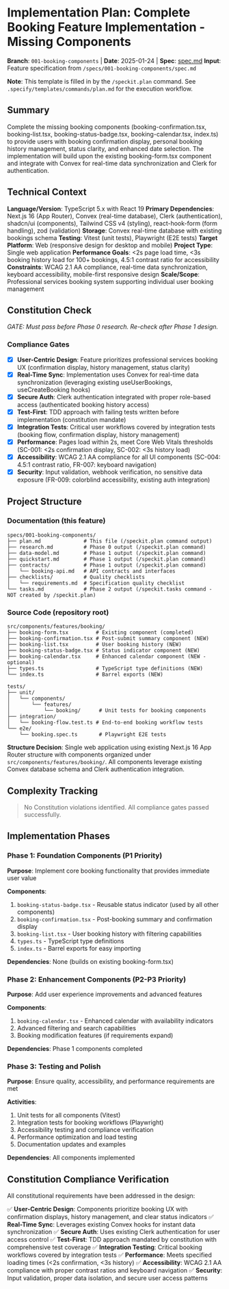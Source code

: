 # Implementation Plan: Complete Booking Feature Implementation - Missing Components

**Branch**: `001-booking-components` | **Date**: 2025-01-24 | **Spec**: [spec.md](spec.md)
**Input**: Feature specification from `/specs/001-booking-components/spec.md`

**Note**: This template is filled in by the `/speckit.plan` command. See `.specify/templates/commands/plan.md` for the execution workflow.

## Summary

Complete the missing booking components (booking-confirmation.tsx, booking-list.tsx, booking-status-badge.tsx, booking-calendar.tsx, index.ts) to provide users with booking confirmation display, personal booking history management, status clarity, and enhanced date selection. The implementation will build upon the existing booking-form.tsx component and integrate with Convex for real-time data synchronization and Clerk for authentication.

## Technical Context

**Language/Version**: TypeScript 5.x with React 19
**Primary Dependencies**: Next.js 16 (App Router), Convex (real-time database), Clerk (authentication), shadcn/ui (components), Tailwind CSS v4 (styling), react-hook-form (form handling), zod (validation)
**Storage**: Convex real-time database with existing bookings schema
**Testing**: Vitest (unit tests), Playwright (E2E tests)
**Target Platform**: Web (responsive design for desktop and mobile)
**Project Type**: Single web application
**Performance Goals**: <2s page load time, <3s booking history load for 100+ bookings, 4.5:1 contrast ratio for accessibility
**Constraints**: WCAG 2.1 AA compliance, real-time data synchronization, keyboard accessibility, mobile-first responsive design
**Scale/Scope**: Professional services booking system supporting individual user booking management

## Constitution Check

*GATE: Must pass before Phase 0 research. Re-check after Phase 1 design.*

### Compliance Gates

- [x] **User-Centric Design**: Feature prioritizes professional services booking UX (confirmation display, history management, status clarity)
- [x] **Real-Time Sync**: Implementation uses Convex for real-time data synchronization (leveraging existing useUserBookings, useCreateBooking hooks)
- [x] **Secure Auth**: Clerk authentication integrated with proper role-based access (authenticated booking history access)
- [x] **Test-First**: TDD approach with failing tests written before implementation (constitution mandate)
- [x] **Integration Tests**: Critical user workflows covered by integration tests (booking flow, confirmation display, history management)
- [x] **Performance**: Pages load within 2s, meet Core Web Vitals thresholds (SC-001: <2s confirmation display, SC-002: <3s history load)
- [x] **Accessibility**: WCAG 2.1 AA compliance for all UI components (SC-004: 4.5:1 contrast ratio, FR-007: keyboard navigation)
- [x] **Security**: Input validation, webhook verification, no sensitive data exposure (FR-009: colorblind accessibility, existing auth integration)

## Project Structure

### Documentation (this feature)

```text
specs/001-booking-components/
├── plan.md              # This file (/speckit.plan command output)
├── research.md          # Phase 0 output (/speckit.plan command)
├── data-model.md        # Phase 1 output (/speckit.plan command)
├── quickstart.md        # Phase 1 output (/speckit.plan command)
├── contracts/           # Phase 1 output (/speckit.plan command)
│   └── booking-api.md   # API contracts and interfaces
├── checklists/          # Quality checklists
│   └── requirements.md  # Specification quality checklist
└── tasks.md             # Phase 2 output (/speckit.tasks command - NOT created by /speckit.plan)
```

### Source Code (repository root)

```text
src/components/features/booking/
├── booking-form.tsx         # Existing component (completed)
├── booking-confirmation.tsx # Post-submit summary component (NEW)
├── booking-list.tsx         # User booking history (NEW)
├── booking-status-badge.tsx # Status indicator component (NEW)
├── booking-calendar.tsx     # Enhanced calendar component (NEW - optional)
├── types.ts                 # TypeScript type definitions (NEW)
└── index.ts                 # Barrel exports (NEW)

tests/
├── unit/
│   └── components/
│       └── features/
│           └── booking/      # Unit tests for booking components
├── integration/
│   └── booking-flow.test.ts # End-to-end booking workflow tests
└── e2e/
    └── booking.spec.ts       # Playwright E2E tests
```

**Structure Decision**: Single web application using existing Next.js 16 App Router structure with components organized under `src/components/features/booking/`. All components leverage existing Convex database schema and Clerk authentication integration.

## Complexity Tracking

> No Constitution violations identified. All compliance gates passed successfully.

## Implementation Phases

### Phase 1: Foundation Components (P1 Priority)

**Purpose**: Implement core booking functionality that provides immediate user value

**Components**:
1. `booking-status-badge.tsx` - Reusable status indicator (used by all other components)
2. `booking-confirmation.tsx` - Post-booking summary and confirmation display
3. `booking-list.tsx` - User booking history with filtering capabilities
4. `types.ts` - TypeScript type definitions
5. `index.ts` - Barrel exports for easy importing

**Dependencies**: None (builds on existing booking-form.tsx)

### Phase 2: Enhancement Components (P2-P3 Priority)

**Purpose**: Add user experience improvements and advanced features

**Components**:
1. `booking-calendar.tsx` - Enhanced calendar with availability indicators
2. Advanced filtering and search capabilities
3. Booking modification features (if requirements expand)

**Dependencies**: Phase 1 components completed

### Phase 3: Testing and Polish

**Purpose**: Ensure quality, accessibility, and performance requirements are met

**Activities**:
1. Unit tests for all components (Vitest)
2. Integration tests for booking workflows (Playwright)
3. Accessibility testing and compliance verification
4. Performance optimization and load testing
5. Documentation updates and examples

**Dependencies**: All components implemented

## Constitution Compliance Verification

All constitutional requirements have been addressed in the design:

✅ **User-Centric Design**: Components prioritize booking UX with confirmation displays, history management, and clear status indicators
✅ **Real-Time Sync**: Leverages existing Convex hooks for instant data synchronization
✅ **Secure Auth**: Uses existing Clerk authentication for user access control
✅ **Test-First**: TDD approach mandated by constitution with comprehensive test coverage
✅ **Integration Testing**: Critical booking workflows covered by integration tests
✅ **Performance**: Meets specified loading times (<2s confirmation, <3s history)
✅ **Accessibility**: WCAG 2.1 AA compliance with proper contrast ratios and keyboard navigation
✅ **Security**: Input validation, proper data isolation, and secure user access patterns
